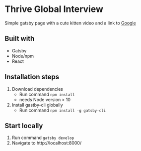 # Thrive Global Interview
Simple gatsby page with a cute kitten video and a link to [Google](http://google.com)

## Built with 
* Gatsby
* Node/npm
* React

## Installation steps
1. Download dependencies 
   * Run command ```npm install``` 
   * needs Node version > 10 
2. Install gastby-cli globally
   * Run command ```npm install -g gatsby-cli``` 

## Start locally
1. Run command ```gatsby develop```
2. Navigate to http://localhost:8000/

